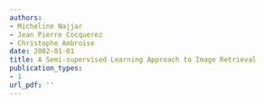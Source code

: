 ```yaml
---
authors: 
- Micheline Najjar
- Jean Pierre Cocquerez
- Christophe Ambroise
date: 2002-01-01
title: A Semi-supervised Learning Approach to Image Retrieval
publication_types:
- 1
url_pdf: ''
---
```

